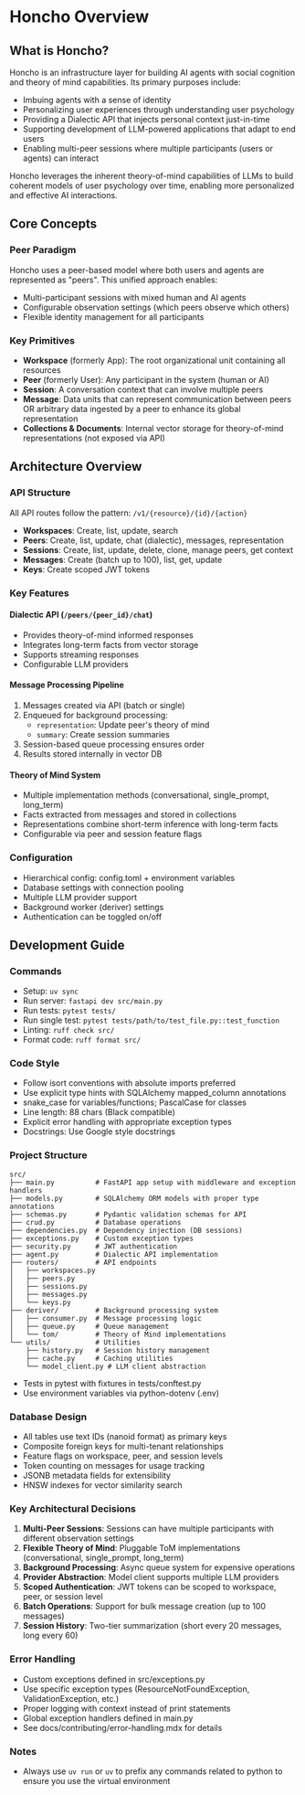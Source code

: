 # Honcho Overview

## What is Honcho?

Honcho is an infrastructure layer for building AI agents with social cognition and theory of mind capabilities. Its primary purposes include:

- Imbuing agents with a sense of identity
- Personalizing user experiences through understanding user psychology
- Providing a Dialectic API that injects personal context just-in-time
- Supporting development of LLM-powered applications that adapt to end users
- Enabling multi-peer sessions where multiple participants (users or agents) can interact

Honcho leverages the inherent theory-of-mind capabilities of LLMs to build coherent models of user psychology over time, enabling more personalized and effective AI interactions.

## Core Concepts

### Peer Paradigm

Honcho uses a peer-based model where both users and agents are represented as "peers". This unified approach enables:

- Multi-participant sessions with mixed human and AI agents
- Configurable observation settings (which peers observe which others)
- Flexible identity management for all participants

### Key Primitives

- **Workspace** (formerly App): The root organizational unit containing all resources
- **Peer** (formerly User): Any participant in the system (human or AI)
- **Session**: A conversation context that can involve multiple peers
- **Message**: Data units that can represent communication between peers OR arbitrary data ingested by a peer to enhance its global representation
- **Collections & Documents**: Internal vector storage for theory-of-mind representations (not exposed via API)

## Architecture Overview

### API Structure

All API routes follow the pattern: `/v1/{resource}/{id}/{action}`

- **Workspaces**: Create, list, update, search
- **Peers**: Create, list, update, chat (dialectic), messages, representation
- **Sessions**: Create, list, update, delete, clone, manage peers, get context
- **Messages**: Create (batch up to 100), list, get, update
- **Keys**: Create scoped JWT tokens

### Key Features

#### Dialectic API (`/peers/{peer_id}/chat`)

- Provides theory-of-mind informed responses
- Integrates long-term facts from vector storage
- Supports streaming responses
- Configurable LLM providers

#### Message Processing Pipeline

1. Messages created via API (batch or single)
2. Enqueued for background processing:
   - `representation`: Update peer's theory of mind
   - `summary`: Create session summaries
3. Session-based queue processing ensures order
4. Results stored internally in vector DB

#### Theory of Mind System

- Multiple implementation methods (conversational, single_prompt, long_term)
- Facts extracted from messages and stored in collections
- Representations combine short-term inference with long-term facts
- Configurable via peer and session feature flags

### Configuration

- Hierarchical config: config.toml + environment variables
- Database settings with connection pooling
- Multiple LLM provider support
- Background worker (deriver) settings
- Authentication can be toggled on/off

## Development Guide

### Commands

- Setup: `uv sync`
- Run server: `fastapi dev src/main.py`
- Run tests: `pytest tests/`
- Run single test: `pytest tests/path/to/test_file.py::test_function`
- Linting: `ruff check src/`
- Format code: `ruff format src/`

### Code Style

- Follow isort conventions with absolute imports preferred
- Use explicit type hints with SQLAlchemy mapped_column annotations
- snake_case for variables/functions; PascalCase for classes
- Line length: 88 chars (Black compatible)
- Explicit error handling with appropriate exception types
- Docstrings: Use Google style docstrings

### Project Structure

```
src/
├── main.py          # FastAPI app setup with middleware and exception handlers
├── models.py        # SQLAlchemy ORM models with proper type annotations
├── schemas.py       # Pydantic validation schemas for API
├── crud.py          # Database operations
├── dependencies.py  # Dependency injection (DB sessions)
├── exceptions.py    # Custom exception types
├── security.py      # JWT authentication
├── agent.py         # Dialectic API implementation
├── routers/         # API endpoints
│   ├── workspaces.py
│   ├── peers.py
│   ├── sessions.py
│   ├── messages.py
│   └── keys.py
├── deriver/         # Background processing system
│   ├── consumer.py  # Message processing logic
│   ├── queue.py     # Queue management
│   └── tom/         # Theory of Mind implementations
└── utils/           # Utilities
    ├── history.py   # Session history management
    ├── cache.py     # Caching utilities
    └── model_client.py # LLM client abstraction
```

- Tests in pytest with fixtures in tests/conftest.py
- Use environment variables via python-dotenv (.env)

### Database Design

- All tables use text IDs (nanoid format) as primary keys
- Composite foreign keys for multi-tenant relationships
- Feature flags on workspace, peer, and session levels
- Token counting on messages for usage tracking
- JSONB metadata fields for extensibility
- HNSW indexes for vector similarity search

### Key Architectural Decisions

1. **Multi-Peer Sessions**: Sessions can have multiple participants with different observation settings
2. **Flexible Theory of Mind**: Pluggable ToM implementations (conversational, single_prompt, long_term)
3. **Background Processing**: Async queue system for expensive operations
4. **Provider Abstraction**: Model client supports multiple LLM providers
5. **Scoped Authentication**: JWT tokens can be scoped to workspace, peer, or session level
6. **Batch Operations**: Support for bulk message creation (up to 100 messages)
7. **Session History**: Two-tier summarization (short every 20 messages, long every 60)

### Error Handling

- Custom exceptions defined in src/exceptions.py
- Use specific exception types (ResourceNotFoundException, ValidationException, etc.)
- Proper logging with context instead of print statements
- Global exception handlers defined in main.py
- See docs/contributing/error-handling.mdx for details

### Notes

- Always use `uv run` or `uv` to prefix any commands related to python to ensure you use the virtual environment
